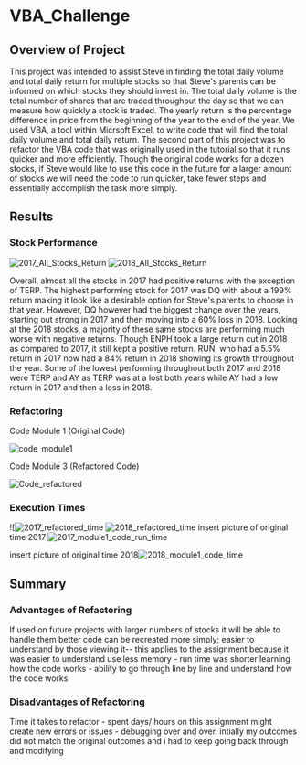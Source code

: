 # VBA_Challenge
## Overview of Project
This project was intended to assist Steve in finding the total daily volume and total daily return for multiple stocks so that Steve's parents can be informed on which stocks they should invest in. The total daily volume is the total number of shares that are traded throughout the day so that we can measure how quickly a stock is traded. The yearly return is the percentage difference in price from the beginning of the year to the end of the year. We used VBA, a tool within Micrsoft Excel, to write code that will find the total daily volume and total daily return. The second part of this project was to refactor the VBA code that was originally used in the tutorial so that it runs quicker and more efficiently. Though the original code works for a dozen stocks, if Steve would like to use this code in the future for a larger amount of stocks we will need the code to run quicker, take fewer steps and essentially accomplish the task more simply.  

## Results

### Stock Performance
![2017_All_Stocks_Return](https://user-images.githubusercontent.com/85354946/156414477-eda34417-2457-4960-9826-5e9602e47618.png)
![2018_All_Stocks_Return](https://user-images.githubusercontent.com/85354946/156414494-debb7133-eb90-438a-acdc-453fe6414451.png)

Overall, almost all the stocks in 2017 had positive returns with the exception of TERP. The highest performing stock for 2017 was DQ with about a 199% return making it look like a desirable option for Steve's parents to choose in that year. However, DQ however had the biggest change over the years, starting out strong in 2017 and then moving into a 60% loss in 2018. Looking at the 2018 stocks, a majority of these same stocks are performing much worse with negative returns. Though ENPH took a large return cut in 2018 as compared to 2017, it still kept a positive return. RUN, who had a 5.5% return in 2017 now had a 84% return in 2018 showing its growth throughout the year. Some of the lowest performing throughout both 2017 and 2018 were TERP and AY as TERP was at a lost both years while AY had a low return in 2017 and then a loss in 2018. 

### Refactoring
Code Module 1 (Original Code)

![code_module1](https://user-images.githubusercontent.com/85354946/156438915-afb17a70-a6be-4253-847e-3f110467e7ff.png)


Code Module 3 (Refactored Code)

![Code_refactored](https://user-images.githubusercontent.com/85354946/156438883-f81524fc-ca90-4cc6-aa34-7dd5241a0b4e.png)


### Execution Times
![![2017_refactored_time](https://user-images.githubusercontent.com/85354946/156414402-178f4189-4d36-4079-a83a-a066f9dd89c7.png)
![2018_refactored_time](https://user-images.githubusercontent.com/85354946/156414466-1d5064b5-b7c8-41f1-8718-8cbe5b978bed.png)
insert picture of original time 2017 ![2017_module1_code_run_time](https://user-images.githubusercontent.com/85354946/156437961-a0bc0eaa-fcf8-4758-924f-5a1e4e370d2f.png)

insert picture of original time 2018![2018_module1_code_time](https://user-images.githubusercontent.com/85354946/156437819-d1eb4cdd-09d2-4d1d-86a9-ad627792d7ec.png)


## Summary
### Advantages of Refactoring
If used on future projects with larger numbers of stocks it will be able to handle them better
code can be recreated more simply; easier to understand by those viewing it-- this applies to the assignment because it was easier to understand 
use less memory - run time was shorter
learning how the code works - ability to go through line by line and understand how the code works
### Disadvantages of Refactoring
Time it takes to refactor - spent days/ hours on this assignment
might create new errors or issues - debugging over and over. intially my outcomes did not match the original outcomes and i had to keep going back through and modifying
